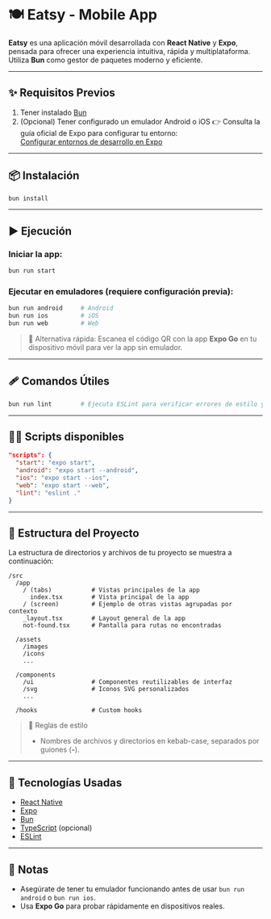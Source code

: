 # 🍽️ Eatsy - Mobile App

**Eatsy** es una aplicación móvil desarrollada con **React Native** y **Expo**, pensada para ofrecer una experiencia intuitiva, rápida y multiplataforma. Utiliza **Bun** como gestor de paquetes moderno y eficiente.

---

## ✨ Requisitos Previos

1. Tener instalado [Bun](https://bun.sh/)
2. (Opcional) Tener configurado un emulador Android o iOS 
   👉 Consulta la guía oficial de Expo para configurar tu entorno:  
   [Configurar entornos de desarrollo en Expo](https://docs.expo.dev/workflow/android-studio-emulator/)

---

## 📦 Instalación

```bash
bun install
```

---

## ▶️ Ejecución

### Iniciar la app:

```bash
bun run start
```

### Ejecutar en emuladores (requiere configuración previa):

```bash
bun run android     # Android
bun run ios         # iOS
bun run web         # Web
```

> 📱 Alternativa rápida: Escanea el código QR con la app **Expo Go** en tu dispositivo móvil para ver la app sin emulador.

---

## 🩹 Comandos Útiles

```bash
bun run lint        # Ejecuta ESLint para verificar errores de estilo y sintaxis
```

---

## 👨‍💻 Scripts disponibles

```json
"scripts": {
  "start": "expo start",
  "android": "expo start --android",
  "ios": "expo start --ios",
  "web": "expo start --web",
  "lint": "eslint ."
}
```

---

## 📂 Estructura del Proyecto

La estructura de directorios y archivos de tu proyecto se muestra a continuación:

```
/src
  /app
    / (tabs)           # Vistas principales de la app
      index.tsx        # Vista principal de la app
    / (screen)         # Ejemplo de otras vistas agrupadas por contexto
    _layout.tsx        # Layout general de la app
    not-found.tsx      # Pantalla para rutas no encontradas

  /assets
    /images
    /icons
    ...

  /components
    /ui                # Componentes reutilizables de interfaz
    /svg               # Iconos SVG personalizados
    ...

  /hooks               # Custom hooks
```

<!-- podrías hacer una sección de las reglas de estilo de la estructura de directorios -->

> 📝 Reglas de estilo
> - Nombres de archivos y directorios en kebab-case, separados por guiones (**-**).

---

## 📲 Tecnologías Usadas

- [React Native](https://reactnative.dev/)
- [Expo](https://expo.dev/)
- [Bun](https://bun.sh/)
- [TypeScript](https://www.typescriptlang.org/) (opcional)
- [ESLint](https://eslint.org/)

---

## 📌 Notas

- Asegúrate de tener tu emulador funcionando antes de usar `bun run android` o `bun run ios`.
- Usa **Expo Go** para probar rápidamente en dispositivos reales.

